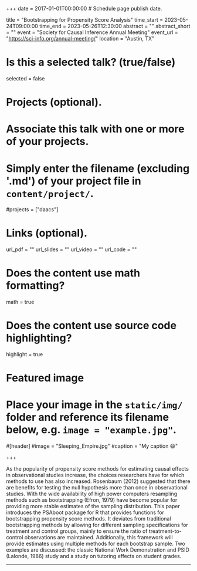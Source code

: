 +++
date = 2017-01-01T00:00:00  # Schedule page publish date.

title = "Bootstrapping for Propensity Score Analysis"
time_start = 2023-05-24T09:00:00
time_end = 2023-05-26T12:30:00
abstract = ""
abstract_short = ""
event = "Society for Causal Inference Annual Meeting"
event_url = "https://sci-info.org/annual-meeting/"
location = "Austin, TX"

# Is this a selected talk? (true/false)
selected = false

# Projects (optional).
#   Associate this talk with one or more of your projects.
#   Simply enter the filename (excluding '.md') of your project file in `content/project/`.
#projects = ["daacs"]

# Links (optional).
url_pdf = ""
url_slides = ""
url_video = ""
url_code = ""

# Does the content use math formatting?
math = true

# Does the content use source code highlighting?
highlight = true

# Featured image
# Place your image in the `static/img/` folder and reference its filename below, e.g. `image = "example.jpg"`.
#[header]
#image = "Sleeping_Empire.jpg"
#caption = "My caption :smile:"

+++

As the popularity of propensity score methods for estimating causal effects in observational studies increase, the choices researchers have for which methods to use has also increased. Rosenbaum (2012) suggested that there are benefits for testing the null hypothesis more than once in observational studies. With the wide availability of high power computers resampling methods such as bootstrapping (Efron, 1979) have become popular for providing more stable estimates of the sampling distribution. This paper introduces the PSAboot package for R that provides functions for bootstrapping propensity score methods. It deviates from traditional bootstrapping methods by allowing for different sampling specifications for treatment and control groups, mainly to ensure the ratio of treatment-to-control observations are maintained. Additionally, this framework will provide estimates using multiple methods for each bootstrap sample. Two examples are discussed: the classic National Work Demonstration and PSID (Lalonde, 1986) study and a study on tutoring effects on student grades.

______

